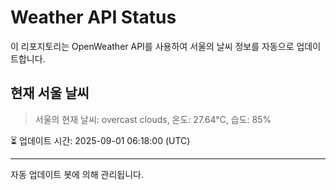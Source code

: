 
# Weather API Status

이 리포지토리는 OpenWeather API를 사용하여 서울의 날씨 정보를 자동으로 업데이트합니다.

## 현재 서울 날씨
> 서울의 현재 날씨: overcast clouds, 온도: 27.64°C, 습도: 85%

⏳ 업데이트 시간: 2025-09-01 06:18:00 (UTC)

---
자동 업데이트 봇에 의해 관리됩니다.
